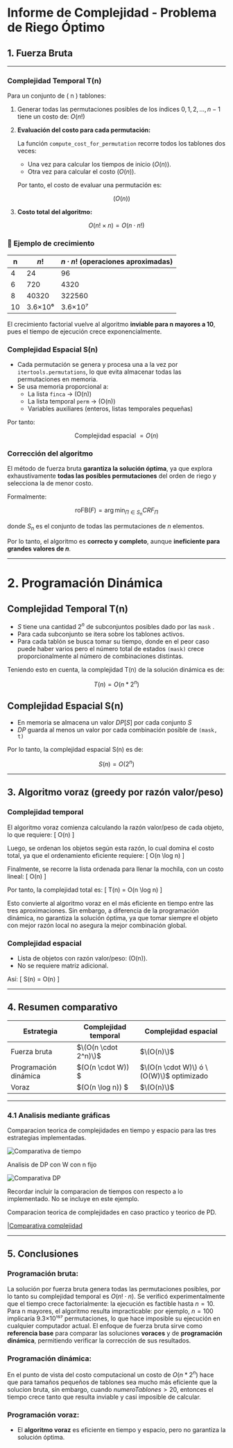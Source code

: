 # Informe de Complejidad - Problema de Riego Óptimo

## 1. Fuerza Bruta

---

### Complejidad Temporal T(n)

Para un conjunto de ( n ) tablones:

1. Generar todas las permutaciones posibles de los índices $0, 1, 2, \dots, n-1$ tiene un costo de: $O(n!)$
2. **Evaluación del costo para cada permutación:**
    
    La función `compute_cost_for_permutation` recorre todos los tablones dos veces:
    
    - Una vez para calcular los tiempos de inicio $(O(n))$.
    - Otra vez para calcular el costo $(O(n))$.
    
    Por tanto, el costo de evaluar una permutación es:
    
    $$
    (O(n))
    $$
    
3. **Costo total del algoritmo:**

$$
O(n! \times n) = O(n \cdot n!)
$$

### 🔹 Ejemplo de crecimiento

| n | $n!$   | $n·n!$ (operaciones aproximadas) |
| --- |--------|----------------------------------|
| 4 | 24     | 96                               |
| 6 | 720    | 4320                             |
| 8 | 40320  | 322560                           |
| 10 | 3.6×10⁶ | 3.6×10⁷                          |

El crecimiento factorial vuelve al algoritmo **inviable para n mayores a 10**, pues el tiempo de ejecución crece exponencialmente.

### Complejidad Espacial S(n)

- Cada permutación se genera y procesa una a la vez por `itertools.permutations`, lo que evita almacenar todas las permutaciones en memoria.
- Se usa memoria proporcional a:
    - La lista `finca` → (O(n))
    - La lista temporal `perm` → (O(n))
    - Variables auxiliares (enteros, listas temporales pequeñas)

Por tanto:

$$
\text{Complejidad espacial } = O(n)
$$

### Corrección del algoritmo

El método de fuerza bruta **garantiza la solución óptima**, ya que explora exhaustivamente **todas las posibles permutaciones** del orden de riego y selecciona la de menor costo.

Formalmente:

$$
\text{roFB}(F) = \arg\min_{\Pi \in S_n} CRF_{\Pi}
$$

donde $S_n$ es el conjunto de todas las permutaciones de $n$ elementos.

Por lo tanto, el algoritmo es **correcto y completo**, aunque **ineficiente para grandes valores de $n$**.

---

# 2. Programación Dinámica

## Complejidad Temporal T(n)

- $S$ tiene una cantidad $2^n$  de subconjuntos posibles dado por las `mask` .
- Para cada subconjunto se itera sobre los tablones activos.
- Para cada tablón se busca tomar su tiempo, donde en el peor caso puede haber varios pero el número total de estados `(mask)` crece proporcionalmente al número de combinaciones distintas.

Teniendo esto en cuenta, la complejidad T(n) de la solución dinámica es de:

$$
T(n) = O(n*2^n)
$$

## Complejidad Espacial S(n)

- En memoria se almacena un valor $DP[S]$ por cada conjunto $S$
- $DP$ guarda al menos un valor por cada combinación posible de `(mask, t)`

Por lo tanto, la complejidad espacial S(n) es de:

$$
S(n) = O(2^n)
$$

---

## 3. Algoritmo voraz (greedy por razón valor/peso)

### Complejidad temporal

El algoritmo voraz comienza calculando la razón valor/peso de cada objeto, lo que requiere:
\[
O(n)
\]

Luego, se ordenan los objetos según esta razón, lo cual domina el costo total, ya que el ordenamiento eficiente requiere:
\[
O(n \log n)
\]

Finalmente, se recorre la lista ordenada para llenar la mochila, con un costo lineal:
\[
O(n)
\]

Por tanto, la complejidad total es:
\[
T(n) = O(n \log n)
\]

Esto convierte al algoritmo voraz en el más eficiente en tiempo entre las tres aproximaciones. Sin embargo, a diferencia de la programación dinámica, no garantiza la solución óptima, ya que tomar siempre el objeto con mejor razón local no asegura la mejor combinación global.

### Complejidad espacial

- Lista de objetos con razón valor/peso: \(O(n)\).
- No se requiere matriz adicional.

Así:
\[
S(n) = O(n)
\]

---

## 4. Resumen comparativo

| Estrategia            | Complejidad temporal | Complejidad espacial                   |
| --------------------- | -------------------- | -------------------------------------- |
| Fuerza bruta          | $\(O(n \cdot 2^n)\)$   | $\(O(n)\)$                               |
| Programación dinámica | $\(O(n \cdot W)\) $    | $\(O(n \cdot W)\) ó \(O(W)\)$ optimizado |
| Voraz                 | $\(O(n \log n)\) $    | $\(O(n)\)$                               |

---

### 4.1 Analisis mediante gráficas

Comparacion teorica de complejidades en tiempo y espacio para las tres estrategias implementadas.

![Comparativa de tiempo](imagenes/g1.png)

Analisis de DP con W con n fijo

![Comparativa DP](imagenes/g2.png)

Recordar incluir la comparacion de tiempos con respecto a lo implementado. No se incluye en este ejemplo.


Comparacion teorica de complejidades en caso practico y teorico de PD.

|[Comparativa complejidad](imagenes/PD1.png)

---

## 5. Conclusiones

### Programación bruta:

La solución por fuerza bruta genera todas las permutaciones posibles, por lo tanto su complejidad temporal es
$O(n!⋅n)$.
Se verificó experimentalmente que el tiempo crece factorialmente: la ejecución es factible hasta $n=10$.
Para n mayores, el algoritmo resulta impracticable: por ejemplo, $n=100$ implicaría 9.3×10¹⁵⁷ permutaciones, lo que hace imposible su ejecución en cualquier computador actual.
El enfoque de fuerza bruta sirve como **referencia base** para comparar las soluciones **voraces** y de **programación dinámica**, permitiendo verificar la corrección de sus resultados.

### Programación dinámica:

En el punto de vista del costo computacional un costo de $O(n*2^n)$ hace que para tamaños pequeños de tablones sea mucho más eficiente que la solucion bruta, sin embargo, cuando $numeroTablones > 20$, entonces el tiempo crece tanto que resulta inviable y casi imposible de calcular.

### Programación voraz:

- El **algoritmo voraz** es eficiente en tiempo y espacio, pero no garantiza la solución óptima.